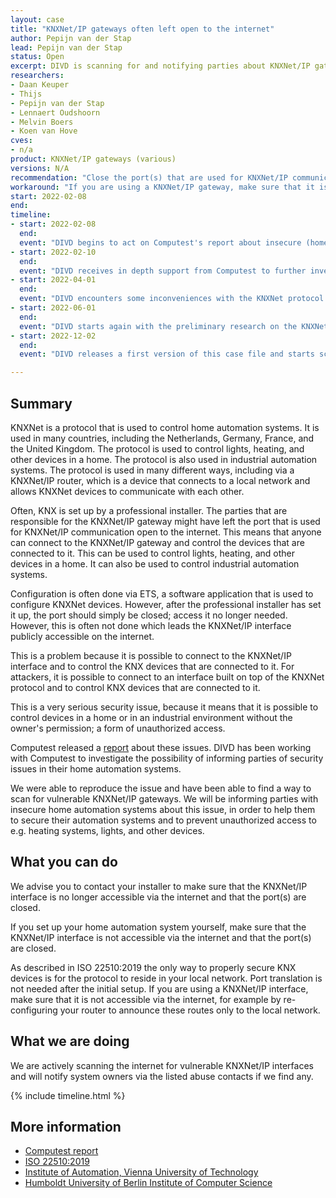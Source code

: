 ```yaml
---
layout: case
title: "KNXNet/IP gateways often left open to the internet"
author: Pepijn van der Stap
lead: Pepijn van der Stap
status: Open
excerpt: DIVD is scanning for and notifying parties about KNXNet/IP gateways that are accessible from the internet.
researchers:
- Daan Keuper
- Thijs 
- Pepijn van der Stap
- Lennaert Oudshoorn
- Melvin Boers
- Koen van Hove
cves:
- n/a 
product: KNXNet/IP gateways (various)
versions: N/A 
recommendation: "Close the port(s) that are used for KNXNet/IP communication, often port 3671. If you are using a KNXNet/IP gateway, ensure that it is not accessible from the internet."
workaround: "If you are using a KNXNet/IP gateway, make sure that it is not accessible via the internet, for example by re-configuring the router to announce these routes only to the local network."
start: 2022-02-08
end:
timeline:
- start: 2022-02-08
  end:
  event: "DIVD begins to act on Computest's report about insecure (home) automation systems (KNXNet standard)"
- start: 2022-02-10
  end:
  event: "DIVD receives in depth support from Computest to further investigate the protocol and its vulnerabilities"
- start: 2022-04-01
  end:
  event: "DIVD encounters some inconveniences with the KNXNet protocol and its scanning infrastructure"
- start: 2022-06-01
  end:
  event: "DIVD starts again with the preliminary research on the KNXNet protocol"
- start: 2022-12-02
  end:
  event: "DIVD releases a first version of this case file and starts scanning for vulnerable parties"

---
```


## Summary

KNXNet is a protocol that is used to control home automation systems. It is used in many countries, including the Netherlands, Germany, France, and the United Kingdom. The protocol is used to control lights, heating, and other devices in a home. The protocol is also used in industrial automation systems. The protocol is used in many different ways, including via a KNXNet/IP router, which is a device that connects to a local network and allows KNXNet devices to communicate with each other.

Often, KNX is set up by a professional installer. The parties that are responsible for the KNXNet/IP gateway might have left the port that is used for KNXNet/IP communication open to the internet. This means that anyone can connect to the KNXNet/IP gateway and control the devices that are connected to it. This can be used to control lights, heating, and other devices in a home. It can also be used to control industrial automation systems. 

Configuration is often done via ETS, a software application that is used to configure KNXNet devices.  However, after the professional installer has set it up, the port should simply be closed; access it no longer needed. However, this is often not done which leads the KNXNet/IP interface publicly accessible on the internet. 

This is a problem because it is possible to connect to the KNXNet/IP interface and to control the KNX devices that are connected to it.  For attackers, it is possible to connect to an interface built on top of the KNXNet protocol and to control KNX devices that are connected to it. 

This is a very serious security issue, because it means that it is possible to control devices in a home or in an industrial environment without the owner's permission; a form of unauthorized access. 

Computest released a [report](https://www.computest.nl/en/news/news-and-press-releases/homes-offices-vulnerable-unsecure-domotica/) about these issues. DIVD has been working with Computest to investigate the possibility of informing parties of security issues in their home automation systems.

We were able to reproduce the issue and have been able to find a way to scan for vulnerable KNXNet/IP gateways. We will be informing parties with insecure home automation systems about this issue, in order to help them to secure their automation systems and to prevent unauthorized access to e.g. heating systems, lights, and other devices.

## What you can do

We advise you to contact your installer to make sure that the KNXNet/IP interface is no longer accessible via the internet and that the port(s) are closed.

If you set up your home automation system yourself, make sure that the KNXNet/IP interface is not accessible via the internet and that the port(s) are closed.

As described in ISO 22510:2019 the only way to properly secure KNX devices is for the protocol to reside in your local network. Port translation is not needed after the initial setup.
If you are using a KNXNet/IP interface, make sure that it is not accessible via the internet, for example by re-configuring your router to announce these routes only to the local network.

## What we are doing

We are actively scanning the internet for vulnerable KNXNet/IP interfaces and will notify system owners via the listed abuse contacts if we find any.

{% include timeline.html %}

## More information

* [Computest report](https://www.computest.nl/en/news/news-and-press-releases/homes-offices-vulnerable-unsecure-domotica/)
* [ISO 22510:2019](https://www.iso.org/obp/ui/fr/#iso:std:iso:22510:ed-1:v1:en) 
* [Institute of Automation, Vienna University of Technology](https://www.researchgate.net/profile/Daniel-Lechner-4/publication/266907095_Security_for_KNXnetIP/links/555c56b508aec5ac2232b5de/Security-for-KNXnet-IP.pdf)
* [Humboldt University of Berlin Institute of Computer Science](https://www.researchgate.net/profile/Robert-Guetzkow/publication/362188042_Security_Analysis_of_the_KNXnetIP_Secure_Protocol/links/62daebc1f3acdd5dc20f30b0/Security-Analysis-of-the-KNXnet-IP-Secure-Protocol.pdf)
